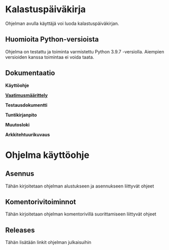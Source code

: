 # **Kalastuspäiväkirja**

Ohjelman avulla käyttäjä voi luoda kalastuspäiväkirjan.

## **Huomioita Python-versioista**

Ohjelma on testattu ja toiminta varmistettu Python 3.9.7 -versiolla. Aiempien versioiden kanssa toimintaa ei voida taata.

## **Dokumentaatio**

**Käyttöohje**

**[Vaatimusmäärittely](https://github.com/vtonteri/Kalastuspaivakirja/blob/master/src/documentation/vaatimusmaarittely.md)**

**Testausdokumentti**

**Tuntikirjanpito**

**Muutosloki**

**Arkkitehtuurikuvaus**

# **Ohjelma käyttöohje**

## **Asennus**

Tähän kirjoitetaan ohjelman alustukseen ja asennukseen liittyvät ohjeet

## **Komentorivitoiminnot**

Tähän kirjoitetaan ohjelman komentorivillä suorittamiseen liittyvät ohjeet


## **Releases**

Tähän lisätään linkit ohjelman julkaisuihin

